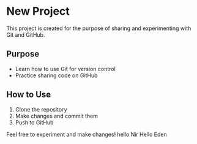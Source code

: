 # New Project

This project is created for the purpose of sharing and experimenting with Git and GitHub.

## Purpose
- Learn how to use Git for version control
- Practice sharing code on GitHub

## How to Use
1. Clone the repository
2. Make changes and commit them
3. Push to GitHub

Feel free to experiment and make changes! 
hello Nir
Hello Eden
